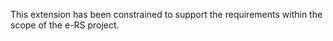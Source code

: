 This extension has been constrained to support the requirements within the scope of the e-RS project.